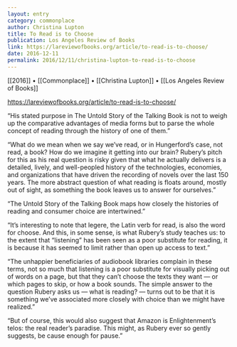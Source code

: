 ```yaml
---
layout: entry
category: commonplace
author: Christina Lupton
title: To Read is to Choose
publication: Los Angeles Review of Books
link: https://lareviewofbooks.org/article/to-read-is-to-choose/
date: 2016-12-11
permalink: 2016/12/11/christina-lupton-to-read-is-to-choose
---
```


[[2016]] • [[Commonplace]] • [[Christina Lupton]] • [[Los Angeles Review of Books]]

https://lareviewofbooks.org/article/to-read-is-to-choose/

“His stated purpose in The Untold Story of the Talking Book is not to weigh up the comparative advantages of media forms but to parse the whole concept of reading through the history of one of them.”

“What do we mean when we say we’ve read, or in Hungerford’s case, not read, a book? How do we imagine it getting into our brain? Rubery’s pitch for this as his real question is risky given that what he actually delivers is a detailed, lively, and well-peopled history of the technologies, economies, and organizations that have driven the recording of novels over the last 150 years. The more abstract question of what reading is floats around, mostly out of sight, as something the book leaves us to answer for ourselves.”

“The Untold Story of the Talking Book maps how closely the histories of reading and consumer choice are intertwined.”

“It’s interesting to note that legere, the Latin verb for read, is also the word for choose. And this, in some sense, is what Rubery’s study teaches us: to the extent that “listening” has been seen as a poor substitute for reading, it is because it has seemed to limit rather than open up access to text.”

“The unhappier beneficiaries of audiobook libraries complain in these terms, not so much that listening is a poor substitute for visually picking out of words on a page, but that they can’t choose the texts they want — or which pages to skip, or how a book sounds. The simple answer to the question Rubery asks us — what is reading? — turns out to be that it is something we’ve associated more closely with choice than we might have realized.”

“But of course, this would also suggest that Amazon is Enlightenment’s telos: the real reader’s paradise. This might, as Rubery ever so gently suggests, be cause enough for pause.”


